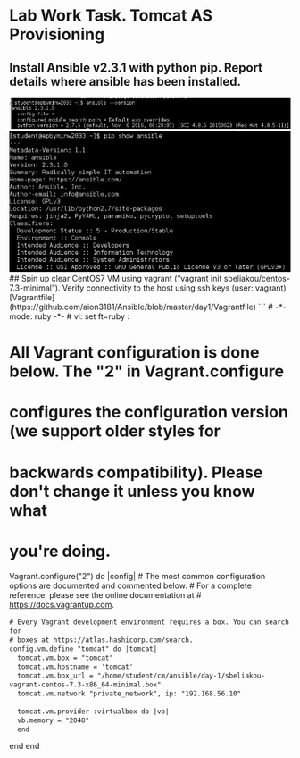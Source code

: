 # Lab Work Task. Tomcat AS Provisioning
## Install Ansible v2.3.1 with python pip. Report details where ansible has been installed.
  <img src="pics/1.jpg">
  <img src="pics/2.jpg">
## Spin up clear CentOS7 VM using vagrant (“vagrant init sbeliakou/centos-7.3-minimal”). Verify connectivity to the host using ssh keys (user: vagrant)
[Vagrantfile](https://github.com/aion3181/Ansible/blob/master/day1/Vagrantfile)
```
  # -*- mode: ruby -*-
  # vi: set ft=ruby :

  # All Vagrant configuration is done below. The "2" in Vagrant.configure
  # configures the configuration version (we support older styles for
  # backwards compatibility). Please don't change it unless you know what
  # you're doing.
  Vagrant.configure("2") do |config|
    # The most common configuration options are documented and commented below.
    # For a complete reference, please see the online documentation at
    # https://docs.vagrantup.com.

    # Every Vagrant development environment requires a box. You can search for
    # boxes at https://atlas.hashicorp.com/search.
    config.vm.define "tomcat" do |tomcat|
      tomcat.vm.box = "tomcat"
      tomcat.vm.hostname = 'tomcat'
      tomcat.vm.box_url = "/home/student/cm/ansible/day-1/sbeliakou-vagrant-centos-7.3-x86_64-minimal.box"
      tomcat.vm.network "private_network", ip: "192.168.56.10"

      tomcat.vm.provider :virtualbox do |vb|
      vb.memory = "2048"
      end
  end
  end
```
